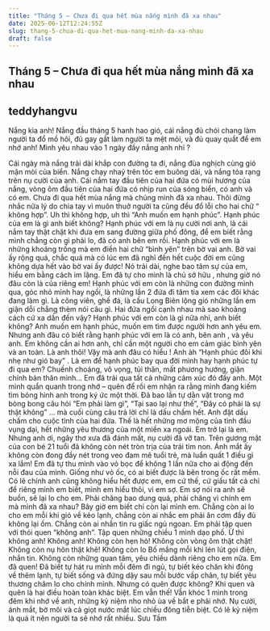 ```yaml
---
title: "Tháng 5 – Chưa đi qua hết mùa nắng mình đã xa nhau"
date: 2025-06-12T12:24:55Z
slug: thang-5-chua-di-qua-het-mua-nang-minh-da-xa-nhau
draft: false
---
```


## Tháng 5 – Chưa đi qua hết mùa nắng mình đã xa nhau

## teddyhangvu

Nắng kìa anh!
Nắng đầu tháng 5 hanh hao gió, cái nắng đủ chói chang làm người ta đổ mồ hôi, đủ gay gắt làm người ta mệt mỏi, và đủ quay quắt để em nhớ anh!
Mình yêu nhau vào 1 ngày đầy nắng anh nhỉ ?

Cái ngày mà nắng trải dài khắp con đường ta đi, nắng đùa nghịch cùng gió mặn mòi của biển. Nắng chạy nhaỷ trên tóc em buông dài, và nắng tỏa rạng trên nụ cười của anh. Cái nắm tay đầu tiên của hai đứa có mùi hương của nắng, vòng ôm đầu tiên của hai đứa có nhịp run của sóng biển, có anh và có em.
Chưa đi qua hết mùa nắng mà chúng mình đã xa nhau. Thôi đừng nhắc nữa lý do chia tay vì muôn thuở người ta cũng đều đổ lỗi cho hai chữ “ không hợp”. Uh thì không hợp, uh thì “Anh muốn em hạnh phúc”. Hạnh phúc của em là gì anh biết không?
Hạnh phúc với em là nụ cười nơi anh, là cái nắm tay thật chặt khi đưa em sang đường giữa phố đông, để em biết rằng mình chẳng còn gì phải lo, đã có anh bên em rồi.
Hạnh phúc với em là những khoảng trống mà em điền hai chữ “bình yên” trên bờ vai anh. Bờ vai ấy rộng quá, chắc quá mà có lúc em đã nghĩ đến hết cuộc đời em cũng không dựa hết vào bờ vai ấy được! Nó trải dài, nghe bao tâm sự của em, hiểu em bằng cách im lặng. Em đã tự cho mình là chủ sở hữu , nhưng giờ nó đâu còn là của riêng em!
Hạnh phúc với em còn là những con đường mình qua, góc nhỏ mình hay ngồi, là những lần 2 đứa đi tăm tia xem các đôi khác đang làm gì. Là công viên, ghế đá, là cầu Long Biên lộng gió những lần em giận dỗi chẳng thèm nói câu gì. Hai đứa ngồi cạnh nhau mà sao khoảng cách cứ xa dần đến vậy?
Hạnh phúc với em còn là gì nữa nhỉ, anh biết không? Anh muốn em hạnh phúc, muốn em tìm được người hơn anh yêu em. Nhưng anh đâu có biết rằng hạnh phúc với em là có anh, bên anh , và yêu anh. Em không cần ai hơn anh, chỉ cần một người cho em cảm giác bình yên và an toàn. Là anh thôi! Vậy mà anh đâu có hiểu ! Anh àh “Hạnh phúc đôi khi nhẹ như gió bay” . Là em để hạnh phúc bay qua đời mình hay hạnh phúc tự đi qua em?
Chuếnh choáng, vô vọng, tủi thân, mất phương hướng, giận chính bản thân mình… Em đã trải qua tất cả những cảm xúc đó đấy anh. Một mình quẩn quanh trong nhớ – quên để rồi em nhận ra rằng mình đang kiếm tìm bóng hình anh trong ký ức một thời. Đã bao lần tự dằn vặt trong mớ bòng bong câu hỏi “Em phải làm gì”, “Tại sao lại như thế”, “Đây có phải là sự thật không” … mà cuối cùng câu trả lời chỉ là dấu chấm hết. Anh đặt dấu chấm cho cuộc tình của hai đứa. Thế là hết những mơ mộng của tình đầu vụng dại, hết những yêu thương của một miền xa ngoái. Em trở lại là em. Nhưng anh ơi, ngây thơ xưa đã đánh mất, nụ cười đã vỡ tan. Trên gương mặt của con bé 21 tuổi đã không còn nét tròn trịa của trái tim non. Ánh mắt ấy không còn đong đầy nét trong veo đam mê tuổi trẻ, mà luẩn quất 1 điều gì xa lắm!
Em đã tự thu mình vào vỏ bọc để không 1 lần nữa cho ai động đến nỗi đau của mình. Giống như vỏ ốc, có ai biết được là bên trong ốc rất mềm. Có lẽ chính anh cũng không hiểu hết được em, em cứ thế, cứ giấu tất cả chỉ để riêng mình em biết, mình em hiểu thôi, vì em sợ. Em sợ nói ra anh sẽ buồn, sẽ lại lo cho em. Phải chăng bao dung quá, phải chăng vì chính em mà mình đã xa nhau?
Bây giờ em biết chỉ còn lại mình em. Chẳng còn ai lo cho em mỗi khi gió về kẻo lạnh, chẳng còn ai nhắc em phải ăn cơm đầy đủ không lại ốm. Chẳng còn ai nhắn tin ru giấc ngủ ngoan. Em phải tập quen với thói quen “không anh”. Tập quen những chiều 1 mình dạo phố.
Ừ thì không anh!
Không anh!
Không còn hẹn hò!
Không còn vòng ôm thật chặt!
Không còn nụ hôn thật khẽ!
Không còn lo Bố mắng mỗi khi lén lút gọi điện, nhắn tin.
Không còn những quan tâm, yêu chiều dành riêng cho em nữa. Em đã quen! Đã biết tự hát ru mình mỗi đêm đi ngủ, tự biết kéo chăn khi đông về thêm lạnh, tự biết sống và đứng dậy sau mỗi bước vấp chân, tự biết yêu thương chăm lo cho chính mình.
Nhưng có quên được không? Khi quen và quên là hai điều hoàn toàn khác biệt. Em vẫn thế! Vẫn khóc 1 mình trong đêm khi nhớ về anh, những kỷ niệm nho nhỏ ùa về bắt e phải nhớ. Nụ cười, ánh mắt, bờ môi và cả giọt nước mắt lúc chiều đông tiễn biệt. Có lẽ kỷ niệm là quá ít nên người ta sẽ nhớ rất nhiều.
Sưu Tầm